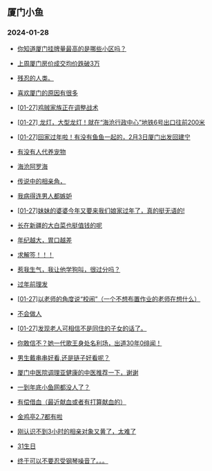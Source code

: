 ## 厦门小鱼 
### 2024-01-28

+ [你知道厦门挂牌量最高的是哪些小区吗？](http://bbs.xmfish.com/read-htm-tid-18141004.html)

+ [上周厦门房价成交均价跌破3万](http://bbs.xmfish.com/read-htm-tid-18141109.html)

+ [残忍的人类。](http://bbs.xmfish.com/read-htm-tid-18141149.html)

+ [喜欢厦门的原因有很多](http://bbs.xmfish.com/read-htm-tid-18141034.html)

+ [[01-27]鸡贼家族正在调整战术](http://bbs.xmfish.com/read-htm-tid-18141128.html)

+ [[01-27] 龙灯，大型龙灯！就在“海沧行政中心”地铁6号出口往前200米](http://bbs.xmfish.com/read-htm-tid-18141103.html)

+ [[01-27]回家过年啦！有没有鱼鱼一起的，2月3日厦门出发回建宁](http://bbs.xmfish.com/read-htm-tid-18141088.html)

+ [有没有人代养宠物](http://bbs.xmfish.com/read-htm-tid-18141176.html)

+ [海沧阿罗海](http://bbs.xmfish.com/read-htm-tid-18141236.html)

+ [传说中的相亲角，](http://bbs.xmfish.com/read-htm-tid-18141251.html)

+ [我病得连男人都嫉妒](http://bbs.xmfish.com/read-htm-tid-18141241.html)

+ [[01-27]妹妹的婆婆今年又要来我们娘家过年了，真的挺无语的!](http://bbs.xmfish.com/read-htm-tid-18141311.html)

+ [长在新疆的大白菜也挺值钱的呢](http://bbs.xmfish.com/read-htm-tid-18141124.html)

+ [年纪越大，胃口越差](http://bbs.xmfish.com/read-htm-tid-18141194.html)

+ [求解签！！！](http://bbs.xmfish.com/read-htm-tid-18141196.html)

+ [惹我生气，我让他学狗叫，很过分吗？](http://bbs.xmfish.com/read-htm-tid-18141261.html)

+ [过年前理发](http://bbs.xmfish.com/read-htm-tid-18141245.html)

+ [[01-27]以老师的角度说“校闹”（一个不想布置作业的老师在想什么）](http://bbs.xmfish.com/read-htm-tid-18141239.html)

+ [不会做人](http://bbs.xmfish.com/read-htm-tid-18141327.html)

+ [[01-27]发现老人可相信不是同住的子女的话了。](http://bbs.xmfish.com/read-htm-tid-18141280.html)

+ [你敢信不？她一代歌王身处名利场，出道30年0绯闻！](http://bbs.xmfish.com/read-htm-tid-18141360.html)

+ [男生戴串串好看,还是链子好看呢？](http://bbs.xmfish.com/read-htm-tid-18141376.html)

+ [厦门中医院调理亚健康的中医推荐一下，谢谢](http://bbs.xmfish.com/read-htm-tid-18141283.html)

+ [一到年底小鱼网都没人了？](http://bbs.xmfish.com/read-htm-tid-18141333.html)

+ [有偿借血（最近献血或者有打算献血的）](http://bbs.xmfish.com/read-htm-tid-18141387.html)

+ [金鸡亭2.7都有啦](http://bbs.xmfish.com/read-htm-tid-18141473.html)

+ [刚认识不到3小时的相亲对象又黄了，太难了](http://bbs.xmfish.com/read-htm-tid-18141400.html)

+ [31生日](http://bbs.xmfish.com/read-htm-tid-18141356.html)

+ [终于可以不要忍受钢琴噪音了。。。](http://bbs.xmfish.com/read-htm-tid-18141478.html)


